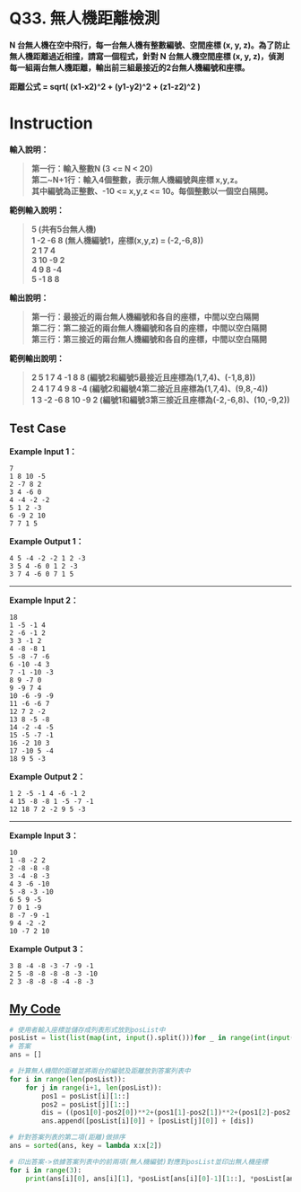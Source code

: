 # Q33. 無人機距離檢測

**N 台無人機在空中飛行，每一台無人機有整數編號、空間座標 (x, y, z)。為了防止無人機距離過近相撞，請寫一個程式，針對 N 台無人機空間座標 (x, y, z)，偵測每一組兩台無人機距離，輸出前三組最接近的2台無人機編號和座標。**  

**距離公式 = sqrt( (x1-x2)^2 + (y1-y2)^2 + (z1-z2)^2 )**  

# Instruction

**輸入說明：**  
> **第一行：輸入整數N (3 <= N < 20)**  
  **第二~N+1行：輸入4個整數，表示無人機編號與座標 x,y,z。**  
  **其中編號為正整數、-10 <= x,y,z <= 10。每個整數以一個空白隔開。**

**範例輸入說明：**  
> **5 (共有5台無人機)**  
  **1 -2 -6 8 (無人機編號1，座標(x,y,z) = (-2,-6,8))**  
  **2 1 7 4**  
  **3 10 -9 2**  
  **4 9 8 -4**  
  **5 -1 8 8**  

**輸出說明：**
> **第一行：最接近的兩台無人機編號和各自的座標，中間以空白隔開**  
  **第二行：第二接近的兩台無人機編號和各自的座標，中間以空白隔開**  
  **第三行：第三接近的兩台無人機編號和各自的座標，中間以空白隔開**  

**範例輸出說明：**
> **2 5 1 7 4 -1 8 8 (編號2和編號5最接近且座標為(1,7,4)、(-1,8,8))**  
  **2 4 1 7 4 9 8 -4 (編號2和編號4第二接近且座標為(1,7,4)、(9,8,-4))**  
  **1 3 -2 -6 8 10 -9 2 (編號1和編號3第三接近且座標為(-2,-6,8)、(10,-9,2))**  

## Test Case

**Example Input 1：**

    7
    1 8 10 -5
    2 -7 8 2
    3 4 -6 0
    4 -4 -2 -2
    5 1 2 -3
    6 -9 2 10
    7 7 1 5
**Example Output 1：**  

    4 5 -4 -2 -2 1 2 -3
    3 5 4 -6 0 1 2 -3
    3 7 4 -6 0 7 1 5
- - -
**Example Input 2：**

    18
    1 -5 -1 4
    2 -6 -1 2
    3 3 -1 2
    4 -8 -8 1
    5 -8 -7 -6
    6 -10 -4 3
    7 -1 -10 -3
    8 9 -7 0
    9 -9 7 4
    10 -6 -9 -9
    11 -6 -6 7
    12 7 2 -2
    13 8 -5 -8
    14 -2 -4 -5
    15 -5 -7 -1
    16 -2 10 3
    17 -10 5 -4
    18 9 5 -3
**Example Output 2：**  

    1 2 -5 -1 4 -6 -1 2
    4 15 -8 -8 1 -5 -7 -1
    12 18 7 2 -2 9 5 -3
- - -
**Example Input 3：**

    10
    1 -8 -2 2
    2 -8 -8 -8
    3 -4 -8 -3
    4 3 -6 -10
    5 -8 -3 -10
    6 5 9 -5
    7 0 1 -9
    8 -7 -9 -1
    9 4 -2 -2
    10 -7 2 10
**Example Output 3：**  

    3 8 -4 -8 -3 -7 -9 -1
    2 5 -8 -8 -8 -8 -3 -10
    2 3 -8 -8 -8 -4 -8 -3

## [My Code](../HomeWork/q033.py)

```python
# 使用者輸入座標並儲存成列表形式放到posList中
posList = list(list(map(int, input().split()))for _ in range(int(input())))
# 答案
ans = []

# 計算無人機間的距離並將兩台的編號及距離放到答案列表中
for i in range(len(posList)):
    for j in range(i+1, len(posList)):
        pos1 = posList[i][1::]
        pos2 = posList[j][1::]
        dis = ((pos1[0]-pos2[0])**2+(pos1[1]-pos2[1])**2+(pos1[2]-pos2[2])**2)**0.5
        ans.append([posList[i][0]] + [posList[j][0]] + [dis])

# 針對答案列表的第二項(距離)做排序
ans = sorted(ans, key = lambda x:x[2])

# 印出答案->依據答案列表中的前兩項(無人機編號)對應到posList並印出無人機座標
for i in range(3):
    print(ans[i][0], ans[i][1], *posList[ans[i][0]-1][1::], *posList[ans[i][1]-1][1::])
```